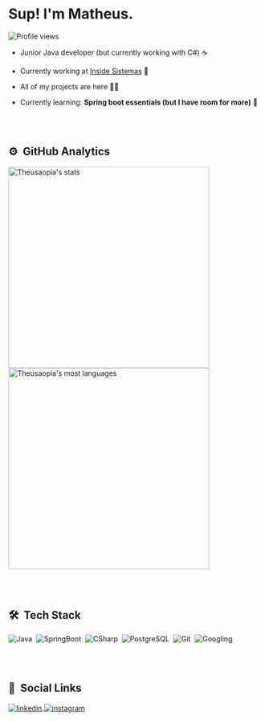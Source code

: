 <h1 align="left">Sup! I'm Matheus.</h1>
<p align="left"> <img src="https://komarev.com/ghpvc/?username=theusaopia&color=blue" alt="Profile views" /> </p>

- Junior Java developer (but currently working with C#) ☕

- Currently working at [Inside Sistemas](https://www.insidesistemas.com.br) 💼

- All of my projects are here 👩‍💻

- Currently learning: **Spring boot essentials (but I have room for more)** 📘

<br><br>

## ⚙️ &nbsp;GitHub Analytics

<p align="left">
<img width="400em" src="https://github-readme-stats.vercel.app/api?username=theusaopia&show_icons=true&theme=github_dark" alt="Theusaopia's stats"/>
<img width="400em" src="https://github-readme-stats.vercel.app/api/top-langs/?username=theusaopia&layout=compact&theme=github_dark" alt="Theusaopia's most languages"/>
</p>

<br><br>

## 🛠 &nbsp;Tech Stack

![Java](https://img.shields.io/badge/-Java-05122A?style=flat&logo=java)&nbsp;
![SpringBoot](https://img.shields.io/badge/-SpringBoot-05122A?style=flat&logo=spring)&nbsp;
![CSharp](https://img.shields.io/badge/-CSharp-05122A?style=flat&logo=csharp)&nbsp;
![PostgreSQL](https://img.shields.io/badge/-PostgreSQL-05122A?style=flat&logo=postgresql)&nbsp;
![Git](https://img.shields.io/badge/-Git-05122A?style=flat&logo=git)&nbsp;
![Googling](https://img.shields.io/badge/-Googling-05122A?style=flat&logo=google)&nbsp;

<br><br>

## 📢 &nbsp;Social Links

<a href="https://www.linkedin.com/in/matheus-dias-n98/" target="_blank">
  <img align="center" src="https://img.shields.io/badge/-Linkedin-05122A?style=flat&logo=linkedin" alt="linkedin"/>
</a>
<a href="https://instagram.com/math_eusera" target="_blank">
 <img align="center" src="https://img.shields.io/badge/-math_eusera-05122A?style=flat&logo=instagram" alt="instagram"/>
</a>
</p>
